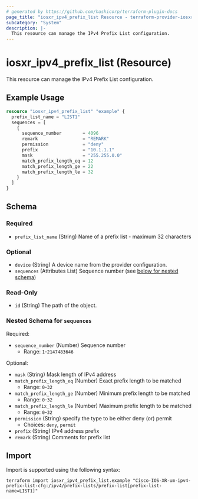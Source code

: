 ```yaml
---
# generated by https://github.com/hashicorp/terraform-plugin-docs
page_title: "iosxr_ipv4_prefix_list Resource - terraform-provider-iosxr"
subcategory: "System"
description: |-
  This resource can manage the IPv4 Prefix List configuration.
---
```


# iosxr_ipv4_prefix_list (Resource)

This resource can manage the IPv4 Prefix List configuration.

## Example Usage

```terraform
resource "iosxr_ipv4_prefix_list" "example" {
  prefix_list_name = "LIST1"
  sequences = [
    {
      sequence_number        = 4096
      remark                 = "REMARK"
      permission             = "deny"
      prefix                 = "10.1.1.1"
      mask                   = "255.255.0.0"
      match_prefix_length_eq = 12
      match_prefix_length_ge = 22
      match_prefix_length_le = 32
    }
  ]
}
```

<!-- schema generated by tfplugindocs -->
## Schema

### Required

- `prefix_list_name` (String) Name of a prefix list - maximum 32 characters

### Optional

- `device` (String) A device name from the provider configuration.
- `sequences` (Attributes List) Sequence number (see [below for nested schema](#nestedatt--sequences))

### Read-Only

- `id` (String) The path of the object.

<a id="nestedatt--sequences"></a>
### Nested Schema for `sequences`

Required:

- `sequence_number` (Number) Sequence number
  - Range: `1`-`2147483646`

Optional:

- `mask` (String) Mask length of IPv4 address
- `match_prefix_length_eq` (Number) Exact prefix length to be matched
  - Range: `0`-`32`
- `match_prefix_length_ge` (Number) Minimum prefix length to be matched
  - Range: `0`-`32`
- `match_prefix_length_le` (Number) Maximum prefix length to be matched
  - Range: `0`-`32`
- `permission` (String) specify the type to be either deny (or) permit
  - Choices: `deny`, `permit`
- `prefix` (String) IPv4 address prefix
- `remark` (String) Comments for prefix list

## Import

Import is supported using the following syntax:

```shell
terraform import iosxr_ipv4_prefix_list.example "Cisco-IOS-XR-um-ipv4-prefix-list-cfg:/ipv4/prefix-lists/prefix-list[prefix-list-name=LIST1]"
```
